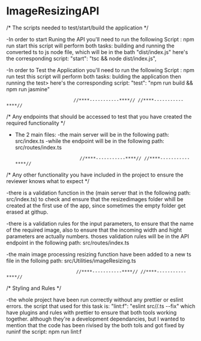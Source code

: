# ImageResizingAPI

/* The scripts needed to test/start/build the application */

-In order to start Runing the API you'll need to run the following Script : npm run start this script will perform both tasks: building and running the converted ts to js node file, which will be in the bath "dist/index.js" here's the corresponding script: "start": "tsc && node dist/index.js",

-In order to Test the Application you'll need to run the following Script : npm run test this script will perform both tasks: bulding the application then running the test>
here's the corresponding script: "test": "npm run build && npm run jasmine"

                             //****-----------****// //****-----------****//
                             
/* Any endpoints that should be accessed to test that you have created the required functionality */

- The 2 main files:
       -the main server will be in the following path: src/index.ts
       -while the endpoint will be in the following path: src/routes/index.ts


                              //****-----------****// //****-----------****//
                              
/* Any other functionality you have included in the project to ensure the reviewer knows what to expect */

-there is a validation function in the (main server that in the following path: src/index.ts) to check and ensure that the resizedimages folder whill be created at the first use of the app, since sometimes the empty folder get erased at githup.

-there is a validation rules for the input parameters, to ensure that the name of the required image, also to ensure that the incoming width and hight parameters are actually numbers. thoses validation rules will be in the API endpoint in the following path: src/routes/index.ts

-the main image processing resizing function have been added to a new ts file in the folloing path: src/Utilities/imageResizing.ts

                              //****-----------****// //****-----------****//

 /* Styling and Rules */

-the whole project have been run correctly without any prettier or eslint errors. the script that used for this task is: "lint:f": "eslint src//.ts --fix" which have plugins and rules with prettier to ensure that both tools working together. although they're a development dependancies, but I wanted to mention that the code has been rivised by the both tols and got fixed by runinf the script: npm run lint:f
